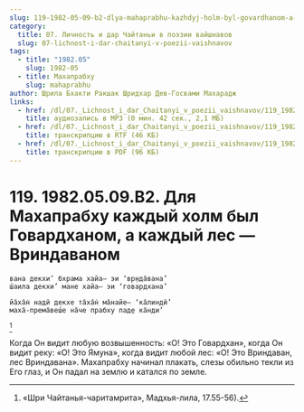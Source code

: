 ```yaml
---
slug: 119-1982-05-09-b2-dlya-mahaprabhu-kazhdyj-holm-byl-govardhanom-a-kazhdyj-les-vrindavanom
category:
  title: 07. Личность и дар Чайтаньи в поэзии вайшнавов
  slug: 07-lichnost-i-dar-chaitanyi-v-poezii-vaishnavov
tags:
  - title: "1982.05"
    slug: 1982-05
  - title: Махапрабху
    slug: mahaprabhu
author: Шрила Бхакти Ракшак Шридхар Дев-Госвами Махарадж
links:
  - href: /dl/07._Lichnost_i_dar_Chaitanyi_v_poezii_vaishnavov/119_1982.05.09.B2_SridharMj_Dlja_Mahaprabhu_kazhdyj_holm_byl_Govardhanom_a_kazhdyj_les--Vrindavanom.mp3
    title: аудиозапись в MP3 (0 мин. 42 сек., 2,1 МБ)
  - href: /dl/07._Lichnost_i_dar_Chaitanyi_v_poezii_vaishnavov/119_1982.05.09.B2_SridharMj_Dlja_Mahaprabhu_kazhdyj_holm_byl_Govardhanom_a_kazhdyj_les_-_Vrindavanom.rtf
    title: транскрипцию в RTF (46 КБ)
  - href: /dl/07._Lichnost_i_dar_Chaitanyi_v_poezii_vaishnavov/119_1982.05.09.B2_SridharMj_Dlja_Mahaprabhu_kazhdyj_holm_byl_Govardhanom_a_kazhdyj_les_-_Vrindavanom.pdf
    title: транскрипцию в PDF (96 КБ)
---
```


# 119. 1982.05.09.B2. Для Махапрабху каждый холм был Говардханом, а каждый лес — Вриндаваном

    вана декхи’ бхрама хайа— эи ‘вр̣нда̄вана’
    ш́аила декхи’ мане хайа— эи ‘говардхана’

    йа̄ха̄н̇ надӣ декхе та̄ха̄н̇ ма̄найе— ‘ка̄линдӣ’
    маха̄-према̄веш́е на̄че прабху пад̣е ка̄нди’
[^_ftn1]

Когда Он видит любую возвышенность: «О! Это Говардхан», когда Он видит реку: «О! Это Ямуна», когда видит любой лес: «О! Это Вриндаван, лес Вриндавана». Махапрабху начинал плакать, слезы обильно текли из Его глаз, и Он падал на землю и катался по земле.



[^_ftn1]: «Шри Чайтанья-чаритамрита», Мадхья-лила, 17.55-56).

